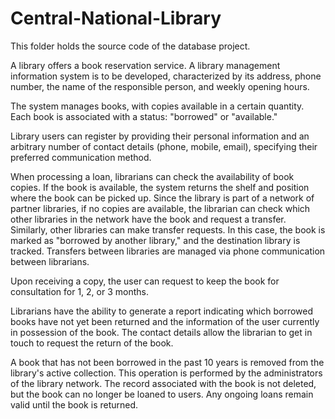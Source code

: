 # Central-National-Library
This folder holds the source code of the database project.

A library offers a book reservation service. A library management information system is to be developed, characterized by its address, phone number, the name of the responsible person, and weekly opening hours.

The system manages books, with copies available in a certain quantity. Each book is associated with a status: "borrowed" or "available."

Library users can register by providing their personal information and an arbitrary number of contact details (phone, mobile, email), specifying their preferred communication method.

When processing a loan, librarians can check the availability of book copies. If the book is available, the system returns the shelf and position where the book can be picked up. Since the library is part of a network of partner libraries, if no copies are available, the librarian can check which other libraries in the network have the book and request a transfer. Similarly, other libraries can make transfer requests. In this case, the book is marked as "borrowed by another library," and the destination library is tracked. Transfers between libraries are managed via phone communication between librarians.

Upon receiving a copy, the user can request to keep the book for consultation for 1, 2, or 3 months.

Librarians have the ability to generate a report indicating which borrowed books have not yet been returned and the information of the user currently in possession of the book. The contact details allow the librarian to get in touch to request the return of the book.

A book that has not been borrowed in the past 10 years is removed from the library's active collection. This operation is performed by the administrators of the library network. The record associated with the book is not deleted, but the book can no longer be loaned to users. Any ongoing loans remain valid until the book is returned.
